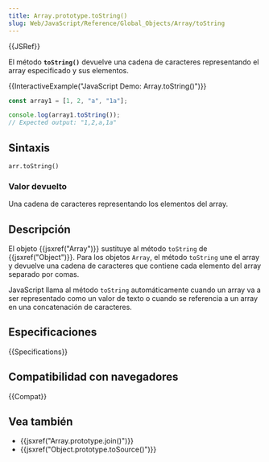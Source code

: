 ```yaml
---
title: Array.prototype.toString()
slug: Web/JavaScript/Reference/Global_Objects/Array/toString
---
```


{{JSRef}}

El método **`toString()`** devuelve una cadena de caracteres representando el array especificado y sus elementos.

{{InteractiveExample("JavaScript Demo: Array.toString()")}}

```js interactive-example
const array1 = [1, 2, "a", "1a"];

console.log(array1.toString());
// Expected output: "1,2,a,1a"
```

## Sintaxis

```
arr.toString()
```

### Valor devuelto

Una cadena de caracteres representando los elementos del array.

## Descripción

El objeto {{jsxref("Array")}} sustituye al método `toString` de {{jsxref("Object")}}. Para los objetos `Array`, el método `toString` une el array y devuelve una cadena de caracteres que contiene cada elemento del array separado por comas.

JavaScript llama al método `toString` automáticamente cuando un array va a ser representado como un valor de texto o cuando se referencia a un array en una concatenación de caracteres.

## Especificaciones

{{Specifications}}

## Compatibilidad con navegadores

{{Compat}}

## Vea también

- {{jsxref("Array.prototype.join()")}}
- {{jsxref("Object.prototype.toSource()")}}
